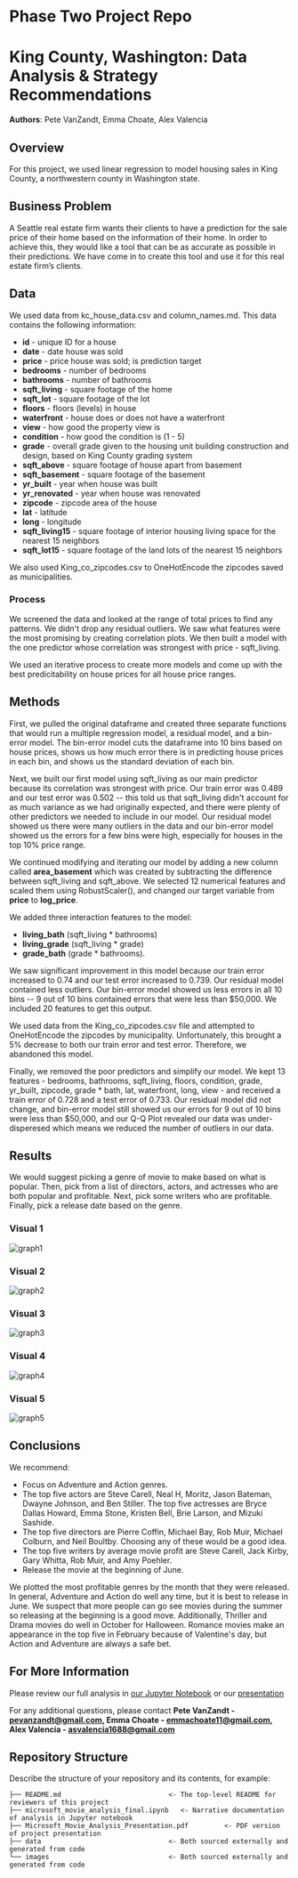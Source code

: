 # Phase Two Project Repo

# King County, Washington: Data Analysis & Strategy Recommendations

**Authors**: Pete VanZandt, Emma Choate, Alex Valencia

## Overview

For this project, we used linear regression to model housing sales in King County, a northwestern county in Washington state.

## Business Problem

A Seattle real estate firm wants their clients to have a prediction for the sale price of their home based on the information of their home. In order to achieve this, they would like a tool that can be as accurate as possible in their predictions. We have come in to create this tool and use it for this real estate firm’s clients.

## Data

We used data from kc_house_data.csv and column_names.md. This data contains the following information:

* **id** - unique ID for a house
* **date** - date house was sold
* **price** -  price house was sold; is prediction target
* **bedrooms** -  number of bedrooms
* **bathrooms** -  number of bathrooms
* **sqft_living** -  square footage of the home
* **sqft_lot** -  square footage of the lot
* **floors** -  floors (levels) in house
* **waterfront** - house does or does not have a waterfront
* **view** - how good the property view is
* **condition** - how good the condition is (1 - 5)
* **grade** - overall grade given to the housing unit building construction and design, based on King County grading system
* **sqft_above** - square footage of house apart from basement
* **sqft_basement** - square footage of the basement
* **yr_built** - year when house was built
* **yr_renovated** - year when house was renovated
* **zipcode** - zipcode area of the house
* **lat** - latitude
* **long** - longitude
* **sqft_living15** - square footage of interior housing living space for the nearest 15 neighbors
* **sqft_lot15** - square footage of the land lots of the nearest 15 neighbors

We also used King_co_zipcodes.csv to OneHotEncode the zipcodes saved as municipalities.

### Process
We screened the data and looked at the range of total prices to find any patterns. We didn't drop any residual outliers. We saw what features were the most promising by creating correlation plots. We then built a model with the one predictor whose correlation was strongest with price - sqft_living.

We used an iterative process to create more models and come up with the best predicitability on house prices for all house price ranges.

## Methods

First, we pulled the original dataframe and created three separate functions that would run a multiple regression model, a residual model, and a bin-error model. The bin-error model cuts the dataframe into 10 bins based on house prices, shows us how much error there is in predicting house prices in each bin, and shows us the standard deviation of each bin.

Next, we built our first model using sqft_living as our main predictor because its correlation was strongest with price. Our train error was 0.489 and our test error was 0.502 -- this told us that sqft_living didn't account for as much variance as we had originally expected, and there were plenty of other predictors we needed to include in our model. Our residual model showed us there were many outliers in the data and our bin-error model showed us the errors for a few bins were high, especially for houses in the top 10% price range.

We continued modifying and iterating our model by adding a new column called **area_basement** which was created by subtracting the difference between sqft_living and sqft_above. We selected 12 numerical features and scaled them using RobustScaler(), and changed our target variable from **price** to **log_price**.

We added three interaction features to the model:
 - **living_bath** (sqft_living * bathrooms)
 - **living_grade** (sqft_living * grade)
 - **grade_bath** (grade * bathrooms).

We saw significant improvement in this model because our train error increased to 0.74 and our test error increased to 0.739. Our residual model contained less outliers. Our bin-error model showed us less errors in all 10 bins -- 9 out of 10 bins contained errors that were less than $50,000. We included 20 features to get this output.

We used data from the King_co_zipcodes.csv file and attempted to OneHotEncode the zipcodes by municipality. Unfortunately, this brought a 5% decrease to both
our train error and test error. Therefore, we abandoned this model.

Finally, we removed the poor predictors and simplify our model. We kept 13 features - bedrooms, bathrooms, sqft_living, floors, condition, grade, yr_built, zipcode, grade * bath, lat, waterfront, long, view - and received a train error of 0.728 and a test error of 0.733. Our residual model did not change, and bin-error model still showed us our errors for 9 out of 10 bins were less than $50,000, and our Q-Q Plot revealed our data was under-disperesed which means we reduced the number of outliers in our data. 

## Results

We would suggest picking a genre of movie to make based on what is popular. 
Then, pick from a list of directors, actors, and actresses who are both popular and profitable.
Next, pick some writers who are profitable.
Finally, pick a release date based on the genre.

### Visual 1
![graph1](./images/PopGenres.png)

### Visual 2
![graph2](./images/TopPopDirectos.png)

### Visual 3
![graph3](./images/ProfitableDirectors.png)

### Visual 4
![graph4](./images/ProfitableActorsActresses.png)

### Visual 5
![graph5](./images/ProfitableWriters.png)

## Conclusions

We recommend: 
* Focus on Adventure and Action genres. 
* The top five actors are Steve Carell, Neal H, Moritz, Jason Bateman, Dwayne Johnson, and Ben Stiller. The top five actresses are Bryce Dallas Howard, Emma Stone, Kristen Bell, Brie Larson, and Mizuki Sashide.
* The top five directors are Pierre Coffin, Michael Bay, Rob Muir, Michael Colburn, and Neil Boultby. Choosing any of these would be a good idea.
* The top five writers by average movie profit are Steve Carell, Jack Kirby, Gary Whitta, Rob Muir, and Amy Poehler. 
* Release the movie at the beginning of June.

We plotted the most profitable genres by the month that they were released. In general, Adventure and Action do well any time, but it is best to release in June. We suspect that more people can go see movies during the summer so releasing at the beginning is a good move. Additionally, Thriller and Drama movies do well in October for Halloween. Romance movies make an appearance in the top five in February because of Valentine's day, but Action and Adventure are always a safe bet.

## For More Information

Please review our full analysis in [our Jupyter Notebook](./microsoft_movie_analysis_final.ipynb) or our [presentation](./Microsoft_Movie_Analysis_Presentation.pdf)

For any additional questions, please contact **Pete VanZandt - pevanzandt@gmail.com, Emma Choate - emmachoate11@gmail.com, Alex Valencia - asvalencia1688@gmail.com**

## Repository Structure

Describe the structure of your repository and its contents, for example:

```
├── README.md                           <- The top-level README for reviewers of this project
├── microsoft_movie_analysis_final.ipynb   <- Narrative documentation of analysis in Jupyter notebook
├── Microsoft_Movie_Analysis_Presentation.pdf         <- PDF version of project presentation
├── data                                <- Both sourced externally and generated from code
└── images                              <- Both sourced externally and generated from code
